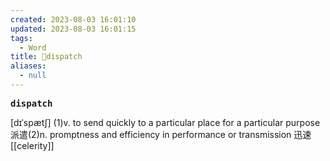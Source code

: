 ```yaml
---
created: 2023-08-03 16:01:10
updated: 2023-08-03 16:01:15
tags:
  - Word
title: 📖dispatch
aliases:
  - null
---
```


<pre><strong>dispatch</strong></pre>
[dɪˈspætʃ]
(1)v. to send quickly to a particular place for a particular purpose 派遣(2)n. promptness and efficiency in performance or transmission 迅速
[[celerity]]
